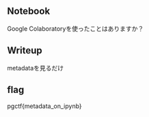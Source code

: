## Notebook

Google Colaboratoryを使ったことはありますか？

## Writeup
metadataを見るだけ

## flag
pgctf{metadata_on_ipynb}
